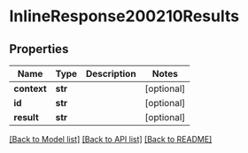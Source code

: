 # InlineResponse200210Results

## Properties
Name | Type | Description | Notes
------------ | ------------- | ------------- | -------------
**context** | **str** |  | [optional] 
**id** | **str** |  | [optional] 
**result** | **str** |  | [optional] 

[[Back to Model list]](../README.md#documentation-for-models) [[Back to API list]](../README.md#documentation-for-api-endpoints) [[Back to README]](../README.md)

